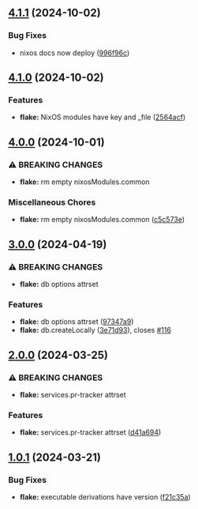 ## [4.1.1](https://github.com/molybdenumsoftware/pr-tracker/compare/v4.1.0...v4.1.1) (2024-10-02)


### Bug Fixes

* nixos docs now deploy ([996f96c](https://github.com/molybdenumsoftware/pr-tracker/commit/996f96cc836bb42022eeb99567ef5689ab6095e3))

## [4.1.0](https://github.com/molybdenumsoftware/pr-tracker/compare/v4.0.0...v4.1.0) (2024-10-02)


### Features

* **flake:** NixOS modules have key and _file ([2564acf](https://github.com/molybdenumsoftware/pr-tracker/commit/2564acf1ed3c46f4fb9615c57f033b071a5eebee))

## [4.0.0](https://github.com/molybdenumsoftware/pr-tracker/compare/v3.0.0...v4.0.0) (2024-10-01)


### ⚠ BREAKING CHANGES

* **flake:** rm empty nixosModules.common

### Miscellaneous Chores

* **flake:** rm empty nixosModules.common ([c5c573e](https://github.com/molybdenumsoftware/pr-tracker/commit/c5c573e4dce4ae2ff3335282f4651fa28ab9d508))

## [3.0.0](https://github.com/molybdenumsoftware/pr-tracker/compare/v2.0.0...v3.0.0) (2024-04-19)


### ⚠ BREAKING CHANGES

* **flake:** db options attrset

### Features

* **flake:** db options attrset ([97347a9](https://github.com/molybdenumsoftware/pr-tracker/commit/97347a9c1d06e841bdaab297c9782d4ca335fcff))
* **flake:** db.createLocally ([3e71d93](https://github.com/molybdenumsoftware/pr-tracker/commit/3e71d93526ba72654af854750ca6d7a57ea40548)), closes [#116](https://github.com/molybdenumsoftware/pr-tracker/issues/116)

## [2.0.0](https://github.com/molybdenumsoftware/pr-tracker/compare/v1.0.1...v2.0.0) (2024-03-25)


### ⚠ BREAKING CHANGES

* **flake:** services.pr-tracker attrset

### Features

* **flake:** services.pr-tracker attrset ([d41a694](https://github.com/molybdenumsoftware/pr-tracker/commit/d41a69455e356466e9fa9e2ae381bcb419b946d5))

## [1.0.1](https://github.com/molybdenumsoftware/pr-tracker/compare/v1.0.0...v1.0.1) (2024-03-21)


### Bug Fixes

* **flake:** executable derivations have version ([f21c35a](https://github.com/molybdenumsoftware/pr-tracker/commit/f21c35a416a0b63ea6c7c8a7a62880f1b7b8c0aa))
